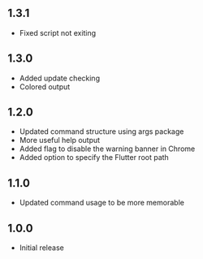 ## 1.3.1
- Fixed script not exiting

## 1.3.0
- Added update checking
- Colored output

## 1.2.0
- Updated command structure using args package
- More useful help output
- Added flag to disable the warning banner in Chrome
- Added option to specify the Flutter root path

## 1.1.0
- Updated command usage to be more memorable

## 1.0.0
- Initial release
